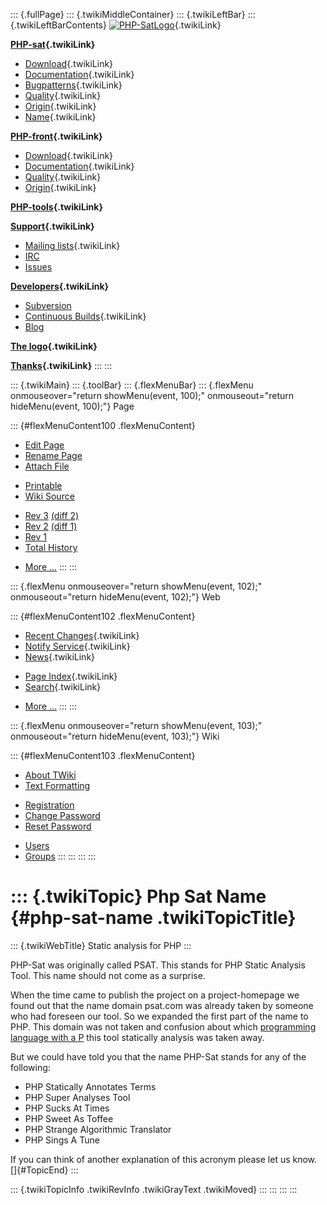 ::: {.fullPage}
::: {.twikiMiddleContainer}
::: {.twikiLeftBar}
::: {.twikiLeftBarContents}
[![PHP-SatLogo](../pub/PHP/PhpSatLogo/PHP-SAT-LOGO-100px.jpg)](WebHome){.twikiLink}

**[PHP-sat](PhpSat){.twikiLink}**

-   [Download](PhpSatReleases){.twikiLink}
-   [Documentation](PhpSatDocumentation){.twikiLink}
-   [Bugpatterns](PhpSatBugPatterns){.twikiLink}
-   [Quality](PhpSatQuality){.twikiLink}
-   [Origin](PhpSatOrigin){.twikiLink}
-   [Name](PhpSatName){.twikiLink}

**[PHP-front](PhpFront){.twikiLink}**

-   [Download](PhpFrontReleases){.twikiLink}
-   [Documentation](PhpFrontDocumentation){.twikiLink}
-   [Quality](PhpFrontQuality){.twikiLink}
-   [Origin](PhpFrontOrigin){.twikiLink}

**[PHP-tools](PhpTools){.twikiLink}**

**[Support](PhpSupport){.twikiLink}**

-   [Mailing lists](MailingList){.twikiLink}
-   [IRC](irc://irc.freenode.net/#stratego)
-   [Issues](http://bugs.strategoxt.org/browse/PSAT)

**[Developers](PhpSatDevelopers){.twikiLink}**

-   [Subversion](https://svn.strategoxt.org/repos/psat/)
-   [Continuous Builds](ContinuousBuilds){.twikiLink}
-   [Blog](http://ericbouwers.blogspot.com/)

**[The logo](PhpSatLogo){.twikiLink}**

**[Thanks](ThankYou){.twikiLink}**
:::
:::

::: {.twikiMain}
::: {.toolBar}
::: {.flexMenuBar}
::: {.flexMenu onmouseover="return showMenu(event, 100);" onmouseout="return hideMenu(event, 100);"}
Page

::: {#flexMenuContent100 .flexMenuContent}
-   [Edit
    Page](http://www.program-transformation.org/edit/PHP/PhpSatName?t=1536825868)
-   [Rename
    Page](http://www.program-transformation.org/rename/PHP/PhpSatName)
-   [Attach
    File](http://www.program-transformation.org/attach/PHP/PhpSatName)

<!-- -->

-   [Printable](http://www.program-transformation.org/view/PHP/PhpSatName?skin=print.pattern)
-   [Wiki
    Source](http://www.program-transformation.org/view/PHP/PhpSatName?skin=text&raw=on&contenttype=text/plain)

<!-- -->

-   [Rev
    3](http://www.program-transformation.org/view/PHP/PhpSatName?rev=1.3)
    [(diff 2)](http://www.program-transformation.org/rdiff/PHP/PhpSatName?rev1=1.3&rev2=1.2)
-   [Rev
    2](http://www.program-transformation.org/view/PHP/PhpSatName?rev=1.2)
    [(diff 1)](http://www.program-transformation.org/rdiff/PHP/PhpSatName?rev1=1.2&rev2=1.1)
-   [Rev
    1](http://www.program-transformation.org/view/PHP/PhpSatName?rev=1.1)
-   [Total
    History](http://www.program-transformation.org/rdiff/PHP/PhpSatName)

<!-- -->

-   [More
    \...](http://www.program-transformation.org/oops/PHP/PhpSatName?template=oopsmore&param1=1.3&param2=1.3)
:::
:::

::: {.flexMenu onmouseover="return showMenu(event, 102);" onmouseout="return hideMenu(event, 102);"}
Web

::: {#flexMenuContent102 .flexMenuContent}
-   [Recent Changes](WebChanges){.twikiLink}
-   [Notify Service](WebNotify){.twikiLink}
-   [News](WebNews){.twikiLink}

<!-- -->

-   [Page Index](WebIndex){.twikiLink}
-   [Search](WebSearch){.twikiLink}

<!-- -->

-   [More
    \...](http://www.program-transformation.org/oops/PHP/PhpSatName?template=oopsmore&param1=1.3&param2=1.3)
:::
:::

::: {.flexMenu onmouseover="return showMenu(event, 103);" onmouseout="return hideMenu(event, 103);"}
Wiki

::: {#flexMenuContent103 .flexMenuContent}
-   [About
    TWiki](http://www.program-transformation.org/view/TWiki/WebHome)
-   [Text
    Formatting](http://www.program-transformation.org/view/TWiki/TextFormattingRules)

<!-- -->

-   [Registration](http://www.program-transformation.org/view/TWiki/TWikiRegistration)
-   [Change
    Password](http://www.program-transformation.org/view/TWiki/ChangePassword)
-   [Reset
    Password](http://www.program-transformation.org/view/TWiki/ResetPassword)

<!-- -->

-   [Users](http://www.program-transformation.org/view/Main/TWikiUsers)
-   [Groups](http://www.program-transformation.org/view/Main/TWikiGroups)
:::
:::
:::
:::

::: {.twikiTopic}
Php Sat Name {#php-sat-name .twikiTopicTitle}
============

::: {.twikiWebTitle}
Static analysis for PHP
:::

PHP-Sat was originally called PSAT. This stands for PHP Static Analysis
Tool. This name should not come as a surprise.

When the time came to publish the project on a project-homepage we found
out that the name domain psat.com was already taken by someone who had
foreseen our tool. So we expanded the first part of the name to PHP.
This domain was not taken and confusion about which [programming
language with a
P](http://en.wikipedia.org/wiki/Alphabetical_list_of_programming_languages#P)
this tool statically analysis was taken away.

But we could have told you that the name PHP-Sat stands for any of the
following:

-   PHP Statically Annotates Terms
-   PHP Super Analyses Tool
-   PHP Sucks At Times
-   PHP Sweet As Toffee
-   PHP Strange Algorithmic Translator
-   PHP Sings A Tune

If you can think of another explanation of this acronym please let us
know.\
[]{#TopicEnd}
:::

::: {.twikiTopicInfo .twikiRevInfo .twikiGrayText .twikiMoved}
:::
:::
:::
:::
